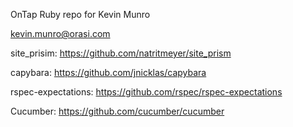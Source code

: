 OnTap Ruby repo for Kevin Munro

kevin.munro@orasi.com



site_prisim: https://github.com/natritmeyer/site_prism

capybara: https://github.com/jnicklas/capybara

rspec-expectations: https://github.com/rspec/rspec-expectations

Cucumber: https://github.com/cucumber/cucumber
